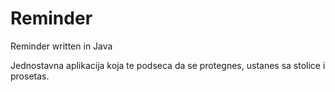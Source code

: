 Reminder
========

Reminder written in Java

Jednostavna aplikacija koja te podseca da se protegnes, ustanes sa stolice i prosetas.


